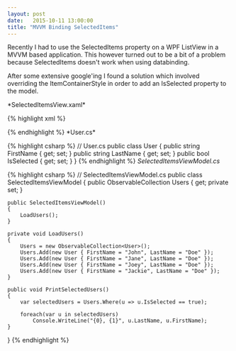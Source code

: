 ```yaml
---
layout: post
date:   2015-10-11 13:00:00
title: "MVVM Binding SelectedItems"
---
```

Recently I had to use the SelectedItems property on a WPF ListView in a MVVM based application. This however turned out to be a bit of a problem because SelectedItems doesn't work when using databinding.

After some extensive google'ing I found a solution which involved overriding the ItemContainerStyle in order to add an IsSelected property to the model.
<div class="seperator"></div>
*SelectedItemsView.xaml*

{% highlight xml %}
<!-- SelectedItemsView.xaml -->
<ListView ItemsSource="{Binding Path=Users}">
	<ListView.View>
		<GridView>
			<GridViewColumn Header="First Name" Width="120" DisplayMemberBinding="{Binding Path=FirstName}" />
			<GridViewColumn Header="Last Name" Width="120" DisplayMemberBinding="{Binding Path=LastName}" />
		</GridView>
	</ListView.View>
	<ListView.ItemContainerStyle>
		<Style TargetType="{x:Type ListViewItem}">
			<Setter Property="IsSelected" Value="{Binding Path=IsSelected, Mode=TwoWay}" />
		</Style>
	</ListView.ItemContainerStyle>
</ListView>
{% endhighlight %}
*User.cs*

{% highlight csharp %}
// User.cs
public class User
{
	public string FirstName { get; set; }
	public string LastName { get; set; }
	public bool IsSelected { get; set; }
}
{% endhighlight %}
*SelectedItemsViewModel.cs*

{% highlight csharp %}
// SelectedItemsViewModel.cs
public class SelectedItemsViewModel
{
	public ObservableCollection<User> Users { get; private set; }

	public SelectedItemsViewModel()
	{
		LoadUsers();
	}

	private void LoadUsers()
	{
		Users = new ObservableCollection<User>();
		Users.Add(new User { FirstName = "John", LastName = "Doe" });
		Users.Add(new User { FirstName = "Jane", LastName = "Doe" });
		Users.Add(new User { FirstName = "Joey", LastName = "Doe" });
		Users.Add(new User { FirstName = "Jackie", LastName = "Doe" });
	}
	
	public void PrintSelectedUsers()
	{
		var selectedUsers = Users.Where(u => u.IsSelected == true);
		
		foreach(var u in selectedUsers)
			Console.WriteLine("{0}, {1}", u.LastName, u.FirstName);
	}
}
{% endhighlight %}

